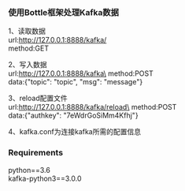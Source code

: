### 使用Bottle框架处理Kafka数据
1、读取数据\
    url:http://127.0.0.1:8888/kafka/<topic>\
    method:GET
    
2、写入数据\
    url:http://127.0.0.1:8888/kafka\
    method:POST\
    data:{"topic": "topic", "msg": "message"}

3、reload配置文件\
    url:http://127.0.0.1:8888/kafka/reload\
    method:POST\
    data:{"authkey": "7eWdrGoSiMm4Kfhj"}

4、kafka.conf为连接kafka所需的配置信息

### Requirements
python==3.6\
kafka-python3==3.0.0
